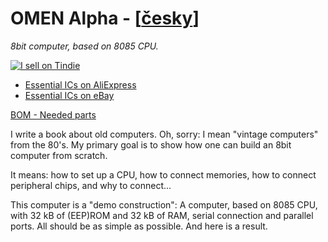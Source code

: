 # OMEN Alpha - [[česky](README-CZ.md)]

_8bit computer, based on 8085 CPU._

[![I sell on Tindie](https://d2ss6ovg47m0r5.cloudfront.net/badges/tindie-larges.png)](https://www.tindie.com/stores/parallaxis/?ref=offsite_badges&utm_source=sellers_parallaxis&utm_medium=badges&utm_campaign=badge_large)

- [Essential ICs on AliExpress](https://alitronik.com/omen-alpha-pack/)
- [Essential ICs on eBay](https://alitronik.com/omen-alpha-pack-ebay/)

[BOM - Needed parts](./BOM.md)


I write a book about old computers. Oh, sorry: I mean "vintage computers" from the 80's. My primary goal is to show how one can build an 8bit computer from scratch.

It means: how to set up a CPU, how to connect memories, how to connect peripheral chips, and why to connect...

This computer is a "demo construction": A computer, based on 8085 CPU, with 32 kB of (EEP)ROM and 32 kB of RAM, serial connection and parallel ports. All should be as simple as possible. And here is a result.

